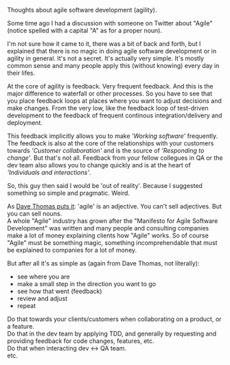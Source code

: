 Thoughts about agile software development (agility).

Some time ago I had a discussion with someone on Twitter about "Agile" (notice spelled with a capital "A" as for a proper noun).

I'm not sure how it came to it, there was a bit of back and forth, but I explained that there is no magic in doing agile software development or in agility in general. It's not a secret. It's actually very simple. It's mostly common sense and many people apply this (without knowing) every day in their lifes.

At the core of agility is feedback. Very frequent feedback. And this is the major difference to waterfall or other processes. So you have to see that you place feedback loops at places where you want to adjust decisions and make changes. From the very low, like the feedback loop of test-driven development to the feedback of frequent continous integration/delivery and deployment.

This feedback implicitly allows you to make *'Working software'* frequently. The feedback is also at the core of the relationships with your customers towards *'Customer collaboration'* and is the source of *'Responding to change'*. But that's not all. Feedback from your fellow collegues in QA or the dev team also allows you to change quickly and is at the heart of *'Individuals and interactions'*.

So, this guy then said I would be 'out of reality'. Because I suggested something so simple and pragmatic. Weird.

As <a href="https://www.youtube.com/watch?v=a-BOSpxYJ9M" class="link" target="_blank">Dave Thomas puts it</a>: 'agile' is an adjective. You can't sell adjectives. But you can sell nouns.  
A whole "Agile" industry has grown after the "Manifesto for Agile Software Development" was written and many people and consulting companies make a lot of money explaining clients how "Agile" works. So of course "Agile" must be something magic, something incomprehendable that must be explained to companies for a lot of money.

But after all it's as simple as (again from Dave Thomas, not literally):  
- see where you are  
- make a small step in the direction you want to go  
- see how that went (feedback)  
- review and adjust  
- repeat

Do that towards your clients/customers when collaborating on a product, or a feature.  
Do that in the dev team by applying TDD, and generally by requesting and providing feedback for code changes, features, etc.  
Do that when interacting dev <-> QA team.  
etc.

